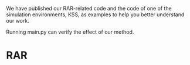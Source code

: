 We have published our RAR-related code and the code of one of the simulation environments, KSS, as examples to help you better understand our work.

Running main.py can verify the effect of our method.
# RAR
